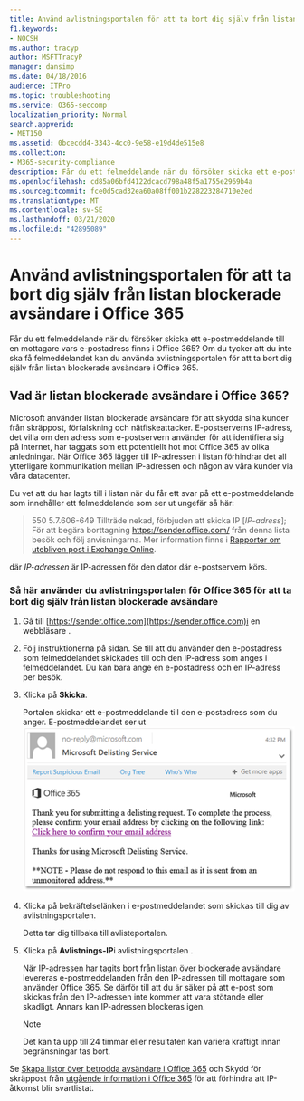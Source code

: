 ```yaml
---
title: Använd avlistningsportalen för att ta bort dig själv från listan blockerade avsändare i Office 365
f1.keywords:
- NOCSH
ms.author: tracyp
author: MSFTTracyP
manager: dansimp
ms.date: 04/18/2016
audience: ITPro
ms.topic: troubleshooting
ms.service: O365-seccomp
localization_priority: Normal
search.appverid:
- MET150
ms.assetid: 0bcecdd4-3343-4cc0-9e58-e19d4de515e8
ms.collection:
- M365-security-compliance
description: Får du ett felmeddelande när du försöker skicka ett e-postmeddelande till en mottagare vars e-postadress finns i Office 365? Om du tycker att du inte ska få felmeddelandet kan du använda avlistningsportalen för att ta bort dig själv från listan blockerade avsändare i Office 365.
ms.openlocfilehash: cd85a06bfd4122dcacd798a48f5a1755e2969b4a
ms.sourcegitcommit: fce0d5cad32ea60a08ff001b228223284710e2ed
ms.translationtype: MT
ms.contentlocale: sv-SE
ms.lasthandoff: 03/21/2020
ms.locfileid: "42895089"
---
```

# <a name="use-the-delist-portal-to-remove-yourself-from-the-office-365-blocked-senders-list"></a>Använd avlistningsportalen för att ta bort dig själv från listan blockerade avsändare i Office 365

Får du ett felmeddelande när du försöker skicka ett e-postmeddelande till en mottagare vars e-postadress finns i Office 365? Om du tycker att du inte ska få felmeddelandet kan du använda avlistningsportalen för att ta bort dig själv från listan blockerade avsändare i Office 365.

## <a name="what-is-the-office-365-blocked-senders-list"></a>Vad är listan blockerade avsändare i Office 365?

Microsoft använder listan blockerade avsändare för att skydda sina kunder från skräppost, förfalskning och nätfiskeattacker. E-postserverns IP-adress, det villa om den adress som e-postservern använder för att identifiera sig på Internet, har taggats som ett potentiellt hot mot Office 365 av olika anledningar. När Office 365 lägger till IP-adressen i listan förhindrar det all ytterligare kommunikation mellan IP-adressen och någon av våra kunder via våra datacenter.

Du vet att du har lagts till i listan när du får ett svar på ett e-postmeddelande som innehåller ett felmeddelande som ser ut ungefär så här:

> 550 5.7.606-649 Tillträde nekad, förbjuden att skicka IP [_IP-adress_]; För att begära borttagning https://sender.office.com/ från denna lista besök och följ anvisningarna. Mer information finns i [Rapporter om utebliven post i Exchange Online](https://docs.microsoft.com/Exchange/mail-flow-best-practices/non-delivery-reports-in-exchange-online/non-delivery-reports-in-exchange-online).

där _IP-adressen_ är IP-adressen för den dator där e-postservern körs.

### <a name="to-use-the-office-365-delist-portal-to-remove-yourself-from-the-blocked-senders-list"></a>Så här använder du avlistningsportalen för Office 365 för att ta bort dig själv från listan blockerade avsändare

1. Gå till [https://sender.office.com](https://sender.office.com)i en webbläsare .

2. Följ instruktionerna på sidan. Se till att du använder den e-postadress som felmeddelandet skickades till och den IP-adress som anges i felmeddelandet. Du kan bara ange en e-postadress och en IP-adress per besök.

3. Klicka på **Skicka**.

    Portalen skickar ett e-postmeddelande till den e-postadress som du anger. E-postmeddelandet ser ut ![ungefär så här: Skärmdump av e-post som tas emot när du skickar en begäran via avlisteportalen](../../media/bf13e4f7-f68c-4e46-baa7-b6ab4cfc13f3.png)

4. Klicka på bekräftelselänken i e-postmeddelandet som skickas till dig av avlistningsportalen.

    Detta tar dig tillbaka till avlisteportalen.

5. Klicka på **Avlistnings-IP**i avlistningsportalen .

    När IP-adressen har tagits bort från listan över blockerade avsändare levereras e-postmeddelanden från den IP-adressen till mottagare som använder Office 365. Se därför till att du är säker på att e-post som skickas från den IP-adressen inte kommer att vara stötande eller skadligt. Annars kan IP-adressen blockeras igen.

    > [!NOTE]
    > Det kan ta upp till 24 timmar eller resultaten kan variera kraftigt innan begränsningar tas bort.

Se [Skapa listor över betrodda avsändare i Office 365](create-safe-sender-lists-in-office-365.md) och Skydd för skräppost från [utgående information i Office 365](outbound-spam-controls.md) för att förhindra att IP-åtkomst blir svartlistat.
